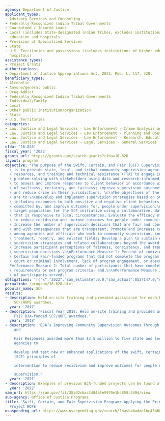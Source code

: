 ```yaml
---
agency: Department of Justice
applicant_types:
- Advisory Services and Counseling
- Federally Recognized lndian Tribal Governments
- Guaranteed / Insured Loans
- Local (includes State-designated lndian Tribes, excludes institutions of higher
  education and hospitals
- Provision of Specialized Services
- State
- U.S. Territories and possessions (includes institutions of higher education and
  hospitals)
assistance_types:
- Project Grants
authorizations:
- Department of Justice Appropriations Act, 2023. Pub. L. 117, 328.
beneficiary_types:
- Alcoholic
- Anyone/general public
- Drug Addict
- Federally Recognized Indian Tribal Governments
- Individual/Family
- Local
- Other public institution/organization
- State
- U.S. Territories
categories:
- Law, Justice and Legal Services - Law Enforcement - Crime Analysis and Data
- Law, Justice and Legal Services - Law Enforcement - Planning and Operations
- Law, Justice and Legal Services - Law Enforcement - Research, Education, Training
- Law, Justice and Legal Services - Legal Services - General Services
cfda: '16.828'
fiscal_year: '2022'
grants_url: https://grants.gov/search-grants?cfda=16.828
layout: program
objective: "The purpose of the Swift, Certain, and Fair (SCF) Supervision Program\
  \ is to provide state, local, and tribal community supervision agencies with information,\
  \ resources, and training and technical assistance (TTA) to engage in collaborative\
  \ problem-solving with stakeholders using data and research-informed strategies\
  \ to assess and improve responses to client behavior in accordance with the principles\
  \ of swiftness, certainty, and fairness; improve supervision outcomes; prevent recidivism;\
  \ and reduce crime in their jurisdictions. \n\nThe objectives of the SCF initiative\
  \ are to:\n\nDevelop and implement supervision strategies based on SCF principles,\
  \ including responses to both positive and negative client behaviors; Reduce crime\
  \ committed by, and improve outcomes for, people under supervision.\nIdentify a\
  \ target population for the SCF initiative using a collaborative, data-driven process\
  \ that is responsive to local circumstances; Evaluate the efficacy of SCF strategies\
  \ to reduce recidivism and improve outcomes for people under community supervision;\
  \ Increase the number of supervision decisions that are fair and consistently applied,\
  \ and with consequences that are transparent; Promote and increase collaboration\
  \ among agencies and officials who work in community supervision, courts, law enforcement,\
  \ treatment, reentry, and related fields; Develop a plan to sustain effective SCF\
  \ supervision strategies and related collaborations beyond the award period; and,\
  \ Increase participant perceptions of fairness, consistency, and transparency in\
  \ supervision decisions.\n\nPerformance Measure 1: Percent of individuals in Swift\
  \ Certain and Fair-funded programs that did not complete the program because of\
  \ court or criminal involvement, lack of program engagement, or absconding;  \n\n\
  Performance Measure 2: Total number of participants that have completed all program\
  \ requirements or met program criteria; and,\n\nPerformance Measure 3:  Total number\
  \ of participants served."
obligations: '[{"x":"2022","sam_estimate":0.0,"sam_actual":8537147.0,"usa_spending_actual":8498554.0},{"x":"2023","sam_estimate":5000000.0,"sam_actual":0.0,"usa_spending_actual":2735000.0},{"x":"2024","sam_estimate":5000000.0,"sam_actual":0.0,"usa_spending_actual":-523.75}]'
permalink: /program/16.828.html
popular_name: SCF
results:
- description: Held on-site training and provided assistance for each FY16 BJA-funded
    SCF/HOPE awardees.
  year: '2017'
- description: 'Fiscal Year 2018: Held on-site training and provided assistance to
    FY17 BJA-funded SCF/HOPE awardees.'
  year: '2018'
- description: 'BJA’s Improving Community Supervision Outcomes Through Swift, Certain,
    and

    Fair Responses awarded more than $3.5 million to five state and local supervision
    agencies to

    develop and test new or enhanced applications of the swift, certain, and fair
    (SCF) principles of

    intervention to reduce recidivism and improve outcomes for people under community

    supervision.'
  year: '2021'
- description: Examples of previous BJA-funded projects can be found at https://scfcenter.org/bja/bjafunded-swift-certain-fair-models/.
  year: '2022'
sam_url: https://sam.gov/fal/38ad2cbac2484afe9970e1bc859c349d/view
sub-agency: Office of Justice Programs
title: 'Swift, Certain, and Fair Supervision Program: Applying the Principles Behind
  Project HOPE'
usaspending_url: https://www.usaspending.gov/search/?hash=badae1bc43b6889af5b0c331c8d69e11
---
```

